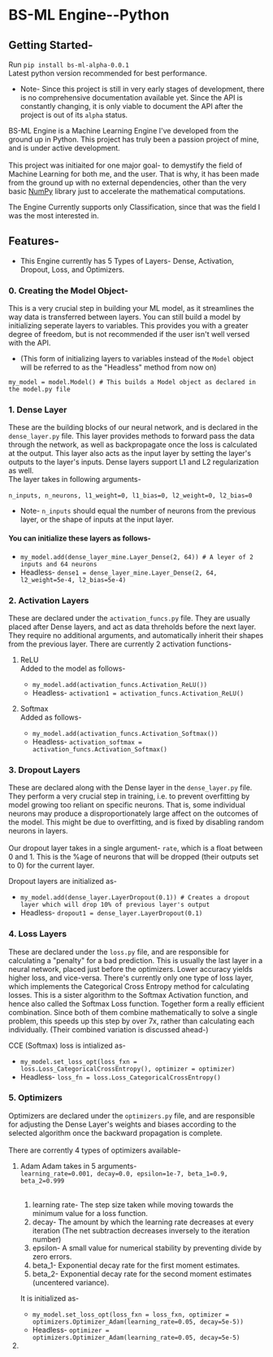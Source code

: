 # BS-ML Engine--Python
## Getting Started-
Run ```pip install bs-ml-alpha-0.0.1```<br>
Latest python version recommended for best performance.

- Note- Since this project is still in very early stages of development, there is no comprehensive documentation available yet. Since the API is constantly changing, it is only viable to document the API after the project is out of its ```alpha``` status.

BS-ML Engine is a Machine Learning Engine I've developed from the ground up in Python. This project has truly been a passion project of mine, and is under active development. <br><br>
This project was initiaited for one major goal- to demystify the field of Machine Learning for both me, and the user. That is why, it has been made from the ground up with no external dependencies, other than the very basic [NumPy](https://numpy.org/) library just to accelerate the mathematical computations.

The Engine Currently supports only Classification, since that was the field I was the most interested in.<br>

## Features-
- This Engine currently has 5 Types of Layers- Dense, Activation, Dropout, Loss, and Optimizers.

<h3>0. Creating the Model Object-</h3>

This is a very crucial step in building your ML model, as it streamlines the way data is transferred between layers. You can still build a model by initializing seperate layers to variables. This provides you with a greater degree of freedom, but is not recommended if the user isn't well versed with the API.<br>
- (This form of initializing layers to variables instead of the ```Model``` object will be referred to as the "Headless" method from now on)

```my_model = model.Model() # This builds a Model object as declared in the model.py file```

<h3>1. Dense Layer</h3>

These are the building blocks of our neural network, and is declared in the ```dense_layer.py``` file. This layer provides methods to forward pass the data through the network, as well as backpropagate once the loss is calculated at the output. This layer also acts as the input layer by setting the layer's outputs to the layer's inputs. Dense layers support L1 and L2 regularization as well. <br>
The layer takes in following arguments-<br><br>
```n_inputs, n_neurons, l1_weight=0, l1_bias=0, l2_weight=0, l2_bias=0```

- Note- ```n_inputs``` should equal the number of neurons from the previous layer, or the shape of inputs at the input layer.

#### You can initialize these layers as follows-<br>
- ```my_model.add(dense_layer_mine.Layer_Dense(2, 64)) # A leyer of 2 inputs and 64 neurons```<br>
- Headless- ```dense1 = dense_layer_mine.Layer_Dense(2, 64, l2_weight=5e-4, l2_bias=5e-4)```

<h3>2. Activation Layers</h3>

These are declared under the ```activation_funcs.py``` file. They are usually placed after Dense layers, and act as data threholds before the next layer. They require no additional arguments, and automatically inherit their shapes from the previous layer. There are currently 2 activation functions-<br>
1. ReLU<br>
   Added to the model as follows-<br>
   - ```my_model.add(activation_funcs.Activation_ReLU())```
   - Headless- ```activation1 = activation_funcs.Activation_ReLU()```

2. Softmax<br>
   Added as follows-<br>
   - ```my_model.add(activation_funcs.Activation_Softmax())```
   - Headless- ```activation_softmax = activation_funcs.Activation_Softmax()```

<h3>3. Dropout Layers</h3>

These are declared along with the Dense layer in the ```dense_layer.py``` file. They perform a very crucial step in training, i.e. to prevent overfitting by model growing too reliant on specific neurons. That is, some individual neurons may produce a disproportionately large affect on the outcomes of the model. This might be due to overfitting, and is fixed by disabling random neurons in layers.<br><br>
Our dropout layer takes in a single argument- ```rate```, which is a float between 0 and 1. This is the %age of neurons that will be dropped (their outputs set to 0) for the current layer.

Dropout layers are initialized as-
- ```my_model.add(dense_layer.LayerDropout(0.1)) # Creates a dropout layer which will drop 10% of previous layer's output```
- Headless- ```dropout1 = dense_layer.LayerDropout(0.1)```

<h3>4. Loss Layers</h3>

These are declared under the ```loss.py``` file, and are responsible for calculating a "penalty" for a bad prediction. This is usually the last layer in a neural network, placed just before the optimizers. Lower accuracy yields higher loss, and vice-versa. There's currently only one type of loss layer, which implements the Categorical Cross Entropy method for calculating losses. This is a sister algorithm to the Softmax Activation function, and hence also called the Softmax Loss function. Together form a really efficient combination. Since both of them combine mathematically to solve a single problem, this speeds up this step by over 7x, rather than calculating each individually. (Their combined variation is discussed ahead-)

CCE (Softmax) loss is intialized as-
- ```my_model.set_loss_opt(loss_fxn = loss.Loss_CategoricalCrossEntropy(), optimizer = optimizer)```
- Headless- ```loss_fn = loss.Loss_CategoricalCrossEntropy()```

<h3>5. Optimizers</h3>

Optimizers are declared under the ```optimizers.py``` file, and are responsible for adjusting the Dense Layer's weights and biases according to the selected algorithm once the backward propagation is complete.<br><br>
There are corrently 4 types of optimizers available-
1. Adam
   Adam takes in 5 arguments-<br>
   ```learning_rate=0.001, decay=0.0, epsilon=1e-7, beta_1=0.9, beta_2=0.999```<br><br>
   1. learning rate- The step size taken while moving towards the minimum value for a loss function.<br>
   2. decay- The amount by which the learning rate decreases at every iteration (The net subtraction decreases inversely to the iteration number)<br>
   3. epsilon- A small value for numerical stability by preventing divide by zero errors.<br>
   4. beta_1- Exponential decay rate for the first moment estimates.
   5. beta_2- Exponential decay rate for the second moment estimates (uncentered variance).

   It is initialized as-
   - ```my_model.set_loss_opt(loss_fxn = loss_fxn, optimizer = optimizers.Optimizer_Adam(learning_rate=0.05, decay=5e-5))```
   - Headless- ```optimizer = optimizers.Optimizer_Adam(learning_rate=0.05, decay=5e-5)```

2. 












